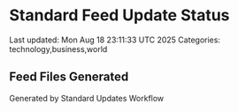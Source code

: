 # Standard Feed Update Status
Last updated: Mon Aug 18 23:11:33 UTC 2025
Categories: technology,business,world

## Feed Files Generated

Generated by Standard Updates Workflow
